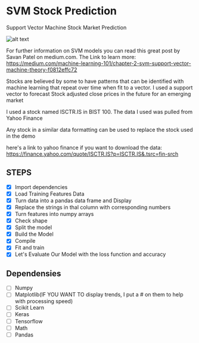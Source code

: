 # SVM Stock Prediction

Support Vector Machine Stock Market Prediction 

![alt text](https://cdn-images-1.medium.com/max/1600/1*Ftns0ebfUHJDdpWt3Wvp-Q.png)

For further information on SVM models you can read this great post by Savan Patel on medium.com.
The Link to learn more: https://medium.com/machine-learning-101/chapter-2-svm-support-vector-machine-theory-f0812effc72

Stocks are believed by some to have patterns that can be identified with machine learning that repeat over time when fit to a vector. I used a support vector to forecast Stock adjusted close prices in the future for an emerging market 

I used a stock named ISCTR.IS in BIST 100.
The data I used was pulled from Yahoo Finance

Any stock in a similar data formatting can be used to replace the stock used in the demo

here's a link to yahoo finance if you want to download the data: https://finance.yahoo.com/quote/ISCTR.IS?p=ISCTR.IS&.tsrc=fin-srch


## STEPS
- [x] Import dependencies
- [x] Load Training Features Data
- [x] Turn data into a pandas data frame and Display
- [x] Replace the strings in thal column with corresponding numbers
- [x] Turn features into numpy arrays  
- [x] Check shape
- [x] Split the model 
- [x] Build the Model
- [x] Compile
- [x] Fit and train
- [x] Let's Evaluate Our Model with the loss function and accuracy

## Dependensies 
- [ ] Numpy
- [ ] Matplotlib(IF YOU WANT TO display trends, I put a # on them to help with processing speed)
- [ ] Scikit Learn
- [ ] Keras
- [ ] Tensorflow
- [ ] Math
- [ ] Pandas
